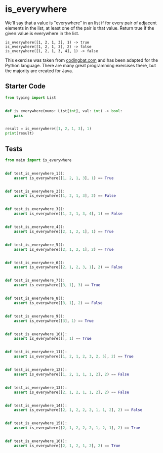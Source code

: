 # is_everywhere





We'll say that a value is "everywhere" in an list if for every pair of adjacent elements in the list, at least one of the pair is that value. Return true if the given value is everywhere in the list.

```
is_everywhere([1, 2, 1, 3], 1) -> true
is_everywhere([1, 2, 1, 3], 2) -> false
is_everywhere([1, 2, 1, 3, 4], 1) -> false
```

This exercise was taken from [codingbat.com](https://codingbat.com/prob/p110222) and has been adapted for the Python language. There are many great programming exercises there, but the majority are created for Java.

## Starter Code
```python
from typing import List


def is_everywhere(nums: List[int], val: int) -> bool:
    pass


result = is_everywhere([1, 2, 1, 3], 1)
print(result)
```

## Tests
```python
from main import is_everywhere


def test_is_everywhere_1():
    assert is_everywhere([1, 2, 1, 3], 1) == True


def test_is_everywhere_2():
    assert is_everywhere([1, 2, 1, 3], 2) == False


def test_is_everywhere_3():
    assert is_everywhere([1, 2, 1, 3, 4], 1) == False


def test_is_everywhere_4():
    assert is_everywhere([2, 1, 2, 1], 1) == True


def test_is_everywhere_5():
    assert is_everywhere([2, 1, 2, 1], 2) == True


def test_is_everywhere_6():
    assert is_everywhere([2, 1, 2, 3, 1], 2) == False


def test_is_everywhere_7():
    assert is_everywhere([3, 1], 3) == True


def test_is_everywhere_8():
    assert is_everywhere([3, 1], 2) == False


def test_is_everywhere_9():
    assert is_everywhere([3], 1) == True


def test_is_everywhere_10():
    assert is_everywhere([], 1) == True


def test_is_everywhere_11():
    assert is_everywhere([1, 2, 1, 2, 3, 2, 5], 2) == True


def test_is_everywhere_12():
    assert is_everywhere([1, 2, 1, 1, 1, 2], 2) == False


def test_is_everywhere_13():
    assert is_everywhere([2, 1, 2, 1, 1, 2], 2) == False


def test_is_everywhere_14():
    assert is_everywhere([2, 1, 2, 2, 2, 1, 1, 2], 2) == False


def test_is_everywhere_15():
    assert is_everywhere([2, 1, 2, 2, 2, 1, 2, 1], 2) == True


def test_is_everywhere_16():
    assert is_everywhere([2, 1, 2, 1, 2], 2) == True
```
